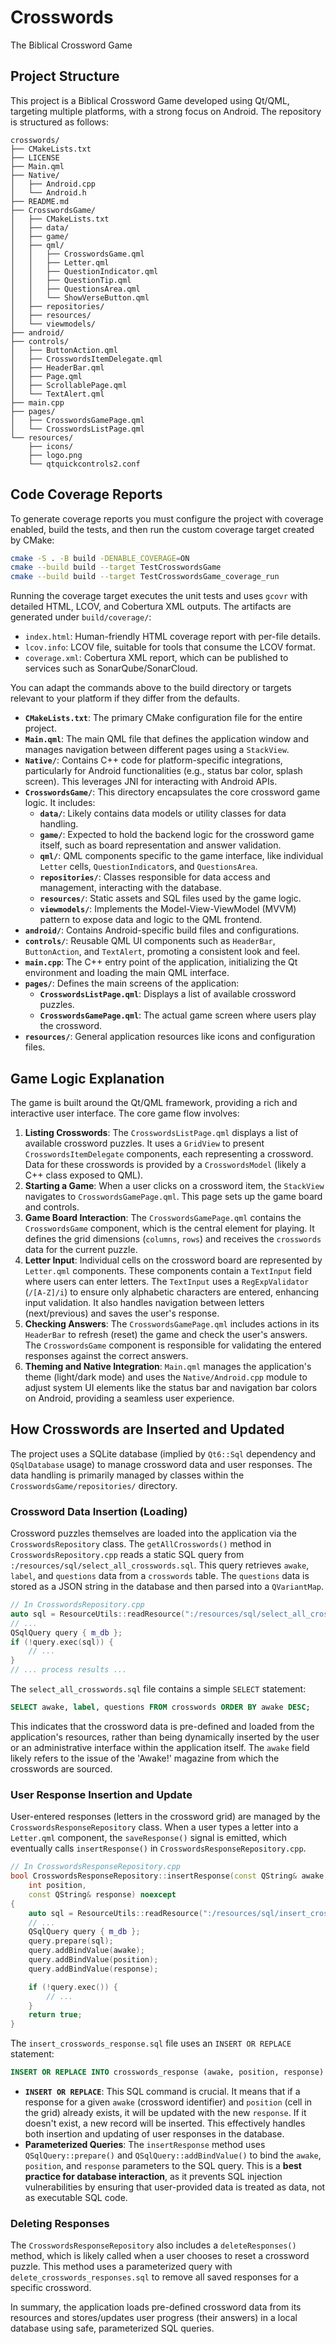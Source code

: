 # Crosswords

The Biblical Crossword Game

## Project Structure

This project is a Biblical Crossword Game developed using Qt/QML, targeting multiple platforms, with a strong focus on Android. The repository is structured as follows:

```
crosswords/
├── CMakeLists.txt
├── LICENSE
├── Main.qml
├── Native/
│   ├── Android.cpp
│   └── Android.h
├── README.md
├── CrosswordsGame/
│   ├── CMakeLists.txt
│   ├── data/
│   ├── game/
│   ├── qml/
│   │   ├── CrosswordsGame.qml
│   │   ├── Letter.qml
│   │   ├── QuestionIndicator.qml
│   │   ├── QuestionTip.qml
│   │   ├── QuestionsArea.qml
│   │   └── ShowVerseButton.qml
│   ├── repositories/
│   ├── resources/
│   └── viewmodels/
├── android/
├── controls/
│   ├── ButtonAction.qml
│   ├── CrosswordsItemDelegate.qml
│   ├── HeaderBar.qml
│   ├── Page.qml
│   ├── ScrollablePage.qml
│   └── TextAlert.qml
├── main.cpp
├── pages/
│   ├── CrosswordsGamePage.qml
│   └── CrosswordsListPage.qml
└── resources/
    ├── icons/
    ├── logo.png
    └── qtquickcontrols2.conf
```

## Code Coverage Reports

To generate coverage reports you must configure the project with coverage enabled, build the tests, and then run the custom
coverage target created by CMake:

```bash
cmake -S . -B build -DENABLE_COVERAGE=ON
cmake --build build --target TestCrosswordsGame
cmake --build build --target TestCrosswordsGame_coverage_run
```

Running the coverage target executes the unit tests and uses `gcovr` with detailed HTML, LCOV, and Cobertura XML outputs. The
artifacts are generated under `build/coverage/`:

- `index.html`: Human-friendly HTML coverage report with per-file details.
- `lcov.info`: LCOV file, suitable for tools that consume the LCOV format.
- `coverage.xml`: Cobertura XML report, which can be published to services such as SonarQube/SonarCloud.

You can adapt the commands above to the build directory or targets relevant to your platform if they differ from the defaults.

-   **`CMakeLists.txt`**: The primary CMake configuration file for the entire project.
-   **`Main.qml`**: The main QML file that defines the application window and manages navigation between different pages using a `StackView`.
-   **`Native/`**: Contains C++ code for platform-specific integrations, particularly for Android functionalities (e.g., status bar color, splash screen). This leverages JNI for interacting with Android APIs.
-   **`CrosswordsGame/`**: This directory encapsulates the core crossword game logic. It includes:
    -   **`data/`**: Likely contains data models or utility classes for data handling.
    -   **`game/`**: Expected to hold the backend logic for the crossword game itself, such as board representation and answer validation.
    -   **`qml/`**: QML components specific to the game interface, like individual `Letter` cells, `QuestionIndicator`s, and `QuestionsArea`.
    -   **`repositories/`**: Classes responsible for data access and management, interacting with the database.
    -   **`resources/`**: Static assets and SQL files used by the game logic.
    -   **`viewmodels/`**: Implements the Model-View-ViewModel (MVVM) pattern to expose data and logic to the QML frontend.
-   **`android/`**: Contains Android-specific build files and configurations.
-   **`controls/`**: Reusable QML UI components such as `HeaderBar`, `ButtonAction`, and `TextAlert`, promoting a consistent look and feel.
-   **`main.cpp`**: The C++ entry point of the application, initializing the Qt environment and loading the main QML interface.
-   **`pages/`**: Defines the main screens of the application:
    -   **`CrosswordsListPage.qml`**: Displays a list of available crossword puzzles.
    -   **`CrosswordsGamePage.qml`**: The actual game screen where users play the crossword.
-   **`resources/`**: General application resources like icons and configuration files.

## Game Logic Explanation

The game is built around the Qt/QML framework, providing a rich and interactive user interface. The core game flow involves:

1.  **Listing Crosswords**: The `CrosswordsListPage.qml` displays a list of available crossword puzzles. It uses a `GridView` to present `CrosswordsItemDelegate` components, each representing a crossword. Data for these crosswords is provided by a `CrosswordsModel` (likely a C++ class exposed to QML).
2.  **Starting a Game**: When a user clicks on a crossword item, the `StackView` navigates to `CrosswordsGamePage.qml`. This page sets up the game board and controls.
3.  **Game Board Interaction**: The `CrosswordsGamePage.qml` contains the `CrosswordsGame` component, which is the central element for playing. It defines the grid dimensions (`columns`, `rows`) and receives the `crosswords` data for the current puzzle.
4.  **Letter Input**: Individual cells on the crossword board are represented by `Letter.qml` components. These components contain a `TextInput` field where users can enter letters. The `TextInput` uses a `RegExpValidator` (`/[A-Z]/i`) to ensure only alphabetic characters are entered, enhancing input validation. It also handles navigation between letters (next/previous) and saves the user's response.
5.  **Checking Answers**: The `CrosswordsGamePage.qml` includes actions in its `HeaderBar` to refresh (reset) the game and check the user's answers. The `CrosswordsGame` component is responsible for validating the entered responses against the correct answers.
6.  **Theming and Native Integration**: `Main.qml` manages the application's theme (light/dark mode) and uses the `Native/Android.cpp` module to adjust system UI elements like the status bar and navigation bar colors on Android, providing a seamless user experience.

## How Crosswords are Inserted and Updated

The project uses a SQLite database (implied by `Qt6::Sql` dependency and `QSqlDatabase` usage) to manage crossword data and user responses. The data handling is primarily managed by classes within the `CrosswordsGame/repositories/` directory.

### Crossword Data Insertion (Loading)

Crossword puzzles themselves are loaded into the application via the `CrosswordsRepository` class. The `getAllCrosswords()` method in `CrosswordsRepository.cpp` reads a static SQL query from `:/resources/sql/select_all_crosswords.sql`. This query retrieves `awake`, `label`, and `questions` data from a `crosswords` table. The `questions` data is stored as a JSON string in the database and then parsed into a `QVariantMap`.

```cpp
// In CrosswordsRepository.cpp
auto sql = ResourceUtils::readResource(":/resources/sql/select_all_crosswords.sql");
// ...
QSqlQuery query { m_db };
if (!query.exec(sql)) {
    // ...
}
// ... process results ...
```

The `select_all_crosswords.sql` file contains a simple `SELECT` statement:

```sql
SELECT awake, label, questions FROM crosswords ORDER BY awake DESC;
```

This indicates that the crossword data is pre-defined and loaded from the application's resources, rather than being dynamically inserted by the user or an administrative interface within the application itself. The `awake` field likely refers to the issue of the 'Awake!' magazine from which the crosswords are sourced.

### User Response Insertion and Update

User-entered responses (letters in the crossword grid) are managed by the `CrosswordsResponseRepository` class. When a user types a letter into a `Letter.qml` component, the `saveResponse()` signal is emitted, which eventually calls `insertResponse()` in `CrosswordsResponseRepository.cpp`.

```cpp
// In CrosswordsResponseRepository.cpp
bool CrosswordsResponseRepository::insertResponse(const QString& awake,
    int position,
    const QString& response) noexcept
{
    auto sql = ResourceUtils::readResource(":/resources/sql/insert_crosswords_response.sql");
    // ...
    QSqlQuery query { m_db };
    query.prepare(sql);
    query.addBindValue(awake);
    query.addBindValue(position);
    query.addBindValue(response);

    if (!query.exec()) {
        // ...
    }
    return true;
}
```

The `insert_crosswords_response.sql` file uses an `INSERT OR REPLACE` statement:

```sql
INSERT OR REPLACE INTO crosswords_response (awake, position, response) VALUES (?, ?, ?);
```

-   **`INSERT OR REPLACE`**: This SQL command is crucial. It means that if a response for a given `awake` (crossword identifier) and `position` (cell in the grid) already exists, it will be updated with the new `response`. If it doesn't exist, a new record will be inserted. This effectively handles both insertion and updating of user responses in the database.
-   **Parameterized Queries**: The `insertResponse` method uses `QSqlQuery::prepare()` and `QSqlQuery::addBindValue()` to bind the `awake`, `position`, and `response` parameters to the SQL query. This is a **best practice for database interaction**, as it prevents SQL injection vulnerabilities by ensuring that user-provided data is treated as data, not as executable SQL code.

### Deleting Responses

The `CrosswordsResponseRepository` also includes a `deleteResponses()` method, which is likely called when a user chooses to reset a crossword puzzle. This method uses a parameterized query with `delete_crosswords_responses.sql` to remove all saved responses for a specific crossword.

In summary, the application loads pre-defined crossword data from its resources and stores/updates user progress (their answers) in a local database using safe, parameterized SQL queries.
